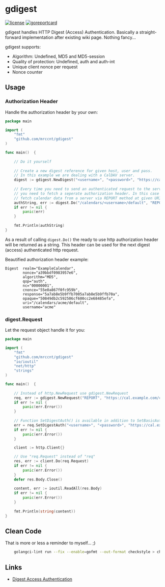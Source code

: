# gdigest

[![license](https://img.shields.io/badge/License-Apache%202.0-blue.svg)](https://opensource.org/licenses/Apache-2.0)
[![goreportcard](https://goreportcard.com/badge/github.com/mrccnt/gdigest)](https://goreportcard.com/report/github.com/mrccnt/gdigest)

gdigest handles HTTP Digest (Access) Authentication. Basically a straight-forward implementation after existing wiki page.
Nothing fancy...

gdigest supports:

 * Algorithm: Undefined, MD5 and MD5-session
 * Quality of protection: Undefined, auth and auth-int
 * Unique client nonce per request
 * Nonce counter

## Usage

### Authorization Header

Handle the authorization header by your own:

```go
package main

import (
    "fmt"
    "github.com/mrccnt/gdigest"
)

func main()  {
    
	// Do it yourself
	
    // Create a new digest reference for given host, user and pass.
    // In this example we are dealing with a CalDAV server.
    digest := gdigest.NewDigest("<username>", "<password>", "https://cal.example.com")
    
    // Every time you need to send an authenticated request to the server
    // you need to fetch a seperate authorization header. In this case we want to
    // fetch calendar data from a server via REPORT method at given URI.
    authString, err := digest.Do("/calendars/<username>/default", "REPORT", "")
    if err != nil {
        panic(err)
    }
    
    fmt.Println(authString)
}
```

As a result of calling `digest.Do()` the ready to use http authorization header will be returned as a string. This
header can be used for the next digest (access) authenticated http request.

Beautified authorization header example:

    Digest  realm="ExampleCalendar",
            nonce="a39bbdf0983957e6",
            algorithm="MD5",
            qop="auth",
            nc="00000001",
            cnonce="55e0a867f0fc959b",
            response="5a7ab8e5b9ffb7005a7ab8e5b9ffb70a",
            opaque="50849db2c592506cf600cc2e68485efa",
            uri="/calendars/acme/default",
            username="acme"

### digest.Request

Let the request object handle it for you:

```go
package main

import (
	"fmt"
	"github.com/mrccnt/gdigest"
	"io/ioutil"
	"net/http"
	"strings"
)

func main()  {
    
	// Instead of http.NewRequest use gdigest.NewRequest
    req, err := gdigest.NewRequest("REPORT", "https://cal.example.com/calendars/<username>/default", strings.NewReader("<body>"))
    if err != nil {
        panic(err.Error())
    }
    
    // Function SetDigestAuth() is available in addition to SetBasicAuth
    err = req.SetDigestAuth("<username>", "<password>", "https://cal.example.com", "/calendars/<username>/default", "REPORT", "<body>")
    if err != nil {
        panic(err.Error())
    }

    client := http.Client{}

    // Use "req.Request" instead of "req"
    res, err := client.Do(req.Request)
    if err != nil {
        panic(err.Error())
    }
    defer res.Body.Close()
    
    content, err := ioutil.ReadAll(res.Body)
    if err != nil {
        panic(err.Error())
    }
    
    fmt.Println(string(content))
}
```

## Clean Code

That is more or less a reminder to myself... ;)

```bash
    golangci-lint run --fix --enable=gofmt --out-format checkstyle > checkstyle.xml
```

## Links

 * [Digest Access Authentication](https://en.wikipedia.org/wiki/Digest_access_authentication)
